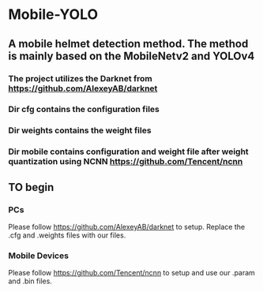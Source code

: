 # Mobile-YOLO
## A mobile helmet detection method. The method is mainly based on the MobileNetv2 and YOLOv4
### The project utilizes the Darknet from https://github.com/AlexeyAB/darknet
### Dir cfg contains the configuration files
### Dir weights contains the weight files
### Dir mobile contains configuration and weight file after weight quantization using NCNN https://github.com/Tencent/ncnn

## TO begin
### PCs
Please follow https://github.com/AlexeyAB/darknet to setup. Replace the .cfg and .weights files with our files.
### Mobile Devices
Please follow https://github.com/Tencent/ncnn to setup and use our .param and .bin files.
